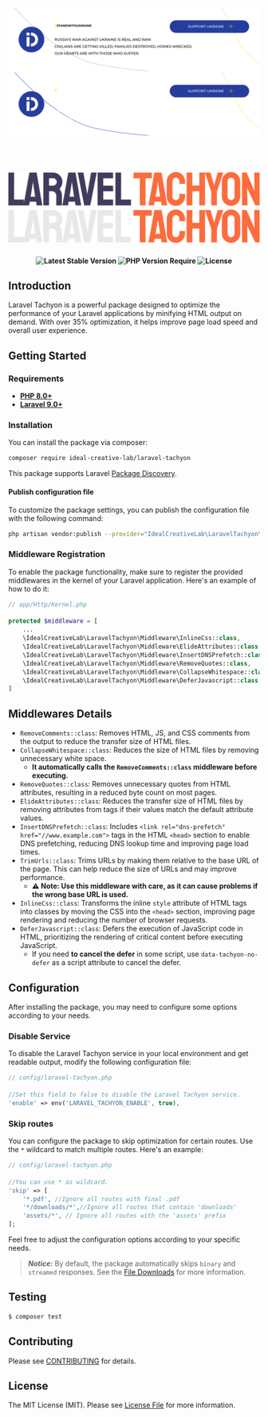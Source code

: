 <p align="center">
    <a href="https://supportukrainenow.org#gh-light-mode-only">
        <img src="./.github/assets/support-ukraine-light.svg" alt="Support Ukraine">
    </a>
    <a href="https://supportukrainenow.org#gh-dark-mode-only">
        <img src="./.github/assets/support-ukraine-dark.svg" alt="Support Ukraine">
    </a>
</p>

<br>

<h1 align="center">
    <a href="https://github.com/ideal-creative-lab/laravel-tachyon#gh-light-mode-only">
        <img src="./.github/assets/laravel-tachyon-light.svg" alt="Laravel Tachyon">
    </a>
    <a href="https://github.com/ideal-creative-lab/laravel-tachyon#gh-dark-mode-only">
        <img src="./.github/assets/laravel-tachyon-dark.svg" alt="Laravel Tachyon">
    </a>
</h1>

<p align="center">
    <i align="center"></i>
</p>

<h4 align="center">
    <img src="http://poser.pugx.org/ideal-creative-lab/laravel-tachyon/v?style=for-the-badge" alt="Latest Stable Version">
    <img src="http://poser.pugx.org/ideal-creative-lab/laravel-tachyon/require/php?style=for-the-badge" alt="PHP Version Require">
    <img src="http://poser.pugx.org/ideal-creative-lab/laravel-tachyon/license?style=for-the-badge" alt="License">
</h4>

## Introduction

Laravel Tachyon is a powerful package designed to optimize the performance of your Laravel applications by minifying HTML output on demand. With over 35% optimization, it helps improve page load speed and overall user experience.

## Getting Started

### Requirements
- **[PHP 8.0+](https://php.net/releases/)**
- **[Laravel 9.0+](https://github.com/laravel/laravel)**
### Installation

You can install the package via composer:

```zsh
composer require ideal-creative-lab/laravel-tachyon
```

This package supports Laravel [Package Discovery][link-package-discovery].

#### Publish configuration file

To customize the package settings, you can publish the configuration file with the following command:

```zsh
php artisan vendor:publish --provider="IdealCreativeLab\LaravelTachyon\ServiceProvider"
```

### Middleware Registration

To enable the package functionality, make sure to register the provided middlewares in the kernel of your Laravel application. Here's an example of how to do it:

```php
// app/Http/Kernel.php

protected $middleware = [
    ...
    \IdealCreativeLab\LaravelTachyon\Middleware\InlineCss::class,
    \IdealCreativeLab\LaravelTachyon\Middleware\ElideAttributes::class,
    \IdealCreativeLab\LaravelTachyon\Middleware\InsertDNSPrefetch::class,
    \IdealCreativeLab\LaravelTachyon\Middleware\RemoveQuotes::class,
    \IdealCreativeLab\LaravelTachyon\Middleware\CollapseWhitespace::class,
    \IdealCreativeLab\LaravelTachyon\Middleware\DeferJavascript::class,
]
```

## Middlewares Details

- `RemoveComments::class`: Removes HTML, JS, and CSS comments from the output to reduce the transfer size of HTML files.
- `CollapseWhitespace::class`: Reduces the size of HTML files by removing unnecessary white space.
  - **It automatically calls the `RemoveComments::class` middleware before executing.**
- `RemoveQuotes::class`: Removes unnecessary quotes from HTML attributes, resulting in a reduced byte count on most pages.
- `ElideAttributes::class`: Reduces the transfer size of HTML files by removing attributes from tags if their values match the default attribute values.
- `InsertDNSPrefetch::class`: Includes `<link rel="dns-prefetch" href="//www.example.com">` tags in the HTML `<head>` section to enable DNS prefetching, reducing DNS lookup time and improving page load times.
- `TrimUrls::class`: Trims URLs by making them relative to the base URL of the page. This can help reduce the size of URLs and may improve performance.
  - **⚠️ Note: Use this middleware with care, as it can cause problems if the wrong base URL is used.**
- `InlineCss::class`: Transforms the inline `style` attribute of HTML tags into classes by moving the CSS into the `<head>` section, improving page rendering and reducing the number of browser requests.
- `DeferJavascript::class`: Defers the execution of JavaScript code in HTML, prioritizing the rendering of critical content before executing JavaScript.
  - If you need **to cancel the defer** in some script, use `data-tachyon-no-defer` as a script attribute to cancel the defer.

## Configuration

After installing the package, you may need to configure some options according to your needs.

### Disable Service

To disable the Laravel Tachyon service in your local environment and get readable output, modify the following configuration file:

```php
// config/laravel-tachyon.php

//Set this field to false to disable the Laravel Tachyon service.
'enable' => env('LARAVEL_TACHYON_ENABLE', true),
```
### Skip routes

You can configure the package to skip optimization for certain routes. Use the `*` wildcard to match multiple routes. Here's an example:

```php
// config/laravel-tachyon.php

//You can use * as wildcard.
'skip' => [
    '*.pdf', //Ignore all routes with final .pdf
    '*/downloads/*',//Ignore all routes that contain 'downloads'
    'assets/*', // Ignore all routes with the 'assets' prefix
];
```

Feel free to adjust the configuration options according to your specific needs.

> ***Notice:*** By default, the package automatically skips `binary` and `streamed` responses. See the [File Downloads][link-file-download] for more information.


## Testing

```zsh
$ composer test
```

## Contributing

Please see [CONTRIBUTING](CONTRIBUTING.md) for details.

## License

The MIT License (MIT). Please see [License File](LICENSE.md) for more information.

[link-file-download]: https://laravel.com/docs/10.x/responses#file-downloads
[link-package-discovery]: https://laravel.com/docs/10.x/packages#package-discovery
